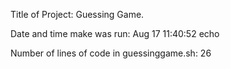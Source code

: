 Title of Project: Guessing Game.

Date and time make was run: Aug 17 11:40:52 echo 

Number of lines of code in guessinggame.sh: 26
